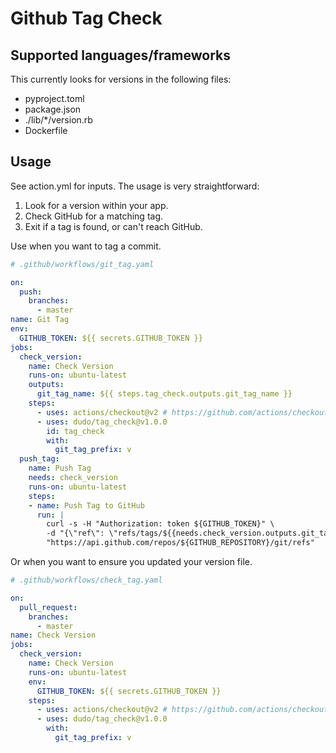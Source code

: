 # Github Tag Check

## Supported languages/frameworks

This currently looks for versions in the following files:

- pyproject.toml
- package.json
- ./lib/*/version.rb
- Dockerfile

## Usage

See action.yml for inputs. The usage is very straightforward:

1. Look for a version within your app.
2. Check GitHub for a matching tag.
3. Exit if a tag is found, or can't reach GitHub.

Use when you want to tag a commit.

```yaml
# .github/workflows/git_tag.yaml

on:
  push:
    branches:
      - master
name: Git Tag
env:
  GITHUB_TOKEN: ${{ secrets.GITHUB_TOKEN }}
jobs:
  check_version:
    name: Check Version
    runs-on: ubuntu-latest
    outputs:
      git_tag_name: ${{ steps.tag_check.outputs.git_tag_name }}
    steps:
      - uses: actions/checkout@v2 # https://github.com/actions/checkout
      - uses: dudo/tag_check@v1.0.0
        id: tag_check
        with:
          git_tag_prefix: v
  push_tag:
    name: Push Tag
    needs: check_version
    runs-on: ubuntu-latest
    steps:
    - name: Push Tag to GitHub
      run: |
        curl -s -H "Authorization: token ${GITHUB_TOKEN}" \
        -d "{\"ref\": \"refs/tags/${{needs.check_version.outputs.git_tag_name}}\", \"sha\": \"${GITHUB_SHA}\"}" \
        "https://api.github.com/repos/${GITHUB_REPOSITORY}/git/refs"
```

Or when you want to ensure you updated your version file.

```yaml
# .github/workflows/check_tag.yaml

on:
  pull_request:
    branches:
      - master
name: Check Version
jobs:
  check_version:
    name: Check Version
    runs-on: ubuntu-latest
    env:
      GITHUB_TOKEN: ${{ secrets.GITHUB_TOKEN }}
    steps:
      - uses: actions/checkout@v2 # https://github.com/actions/checkout
      - uses: dudo/tag_check@v1.0.0
        with:
          git_tag_prefix: v
```
